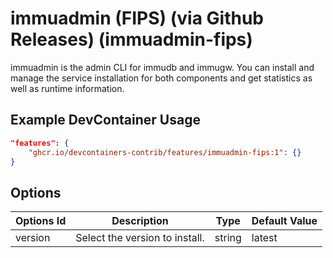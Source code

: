 
# immuadmin (FIPS) (via Github Releases) (immuadmin-fips)

immuadmin is the admin CLI for immudb and immugw. You can install and manage the service installation for both components and get statistics as well as runtime information.

## Example DevContainer Usage

```json
"features": {
    "ghcr.io/devcontainers-contrib/features/immuadmin-fips:1": {}
}
```

## Options

| Options Id | Description | Type | Default Value |
|-----|-----|-----|-----|
| version | Select the version to install. | string | latest |


